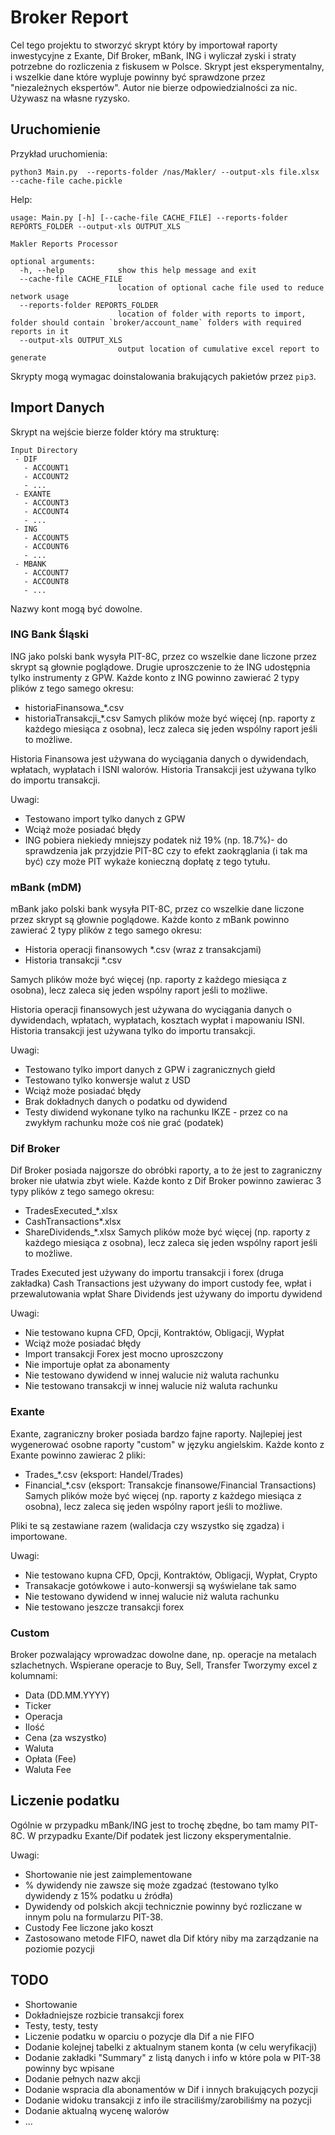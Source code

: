 # Broker Report

Cel tego projektu to stworzyć skrypt który by importował raporty inwestycyjne z Exante, Dif Broker, mBank, ING i wyliczał zyski i straty potrzebne do rozliczenia z fiskusem w Polsce. Skrypt jest eksperymentalny, i wszelkie dane które wypluje powinny być sprawdzone przez "niezależnych ekspertów". Autor nie bierze odpowiedzialności za nic. Używasz na własne ryzysko.

## Uruchomienie

Przykład uruchomienia:
```
python3 Main.py  --reports-folder /nas/Makler/ --output-xls file.xlsx --cache-file cache.pickle
```

Help:
```
usage: Main.py [-h] [--cache-file CACHE_FILE] --reports-folder REPORTS_FOLDER --output-xls OUTPUT_XLS

Makler Reports Processor

optional arguments:
  -h, --help            show this help message and exit
  --cache-file CACHE_FILE
                        location of optional cache file used to reduce network usage
  --reports-folder REPORTS_FOLDER
                        location of folder with reports to import, folder should contain `broker/account_name` folders with required reports in it
  --output-xls OUTPUT_XLS
                        output location of cumulative excel report to generate
```

Skrypty mogą wymagac doinstalowania brakujących pakietów przez `pip3`.

## Import Danych
Skrypt na wejście bierze folder który ma strukturę:

```
Input Directory
 - DIF
   - ACCOUNT1
   - ACCOUNT2
   - ...
 - EXANTE
   - ACCOUNT3
   - ACCOUNT4
   - ...
 - ING
   - ACCOUNT5
   - ACCOUNT6
   - ...
 - MBANK
   - ACCOUNT7
   - ACCOUNT8
   - ...
```

Nazwy kont mogą być dowolne.

### ING Bank Śląski

ING jako polski bank wysyła PIT-8C, przez co wszelkie dane liczone przez skrypt są głownie poglądowe. Drugie uproszczenie to że ING udostępnia tylko instrumenty z GPW.
Każde konto z ING powinno zawierać 2 typy plików z tego samego okresu: 
 - historiaFinansowa_*.csv
 - historiaTransakcji_*.csv
Samych plików może być więcej (np. raporty z każdego miesiąca z osobna), lecz zaleca się jeden wspólny raport jeśli to możliwe.

Historia Finansowa jest używana do wyciągania danych o dywidendach, wpłatach, wypłatach i ISNI walorów.
Historia Transakcji jest używana tylko do importu transakcji.

Uwagi:
- Testowano import tylko danych z GPW
- Wciąż może posiadać błędy
- ING pobiera niekiedy mniejszy podatek niż 19% (np. 18.7%)- do sprawdzenia jak przyjdzie PIT-8C czy to efekt zaokrąglania (i tak ma być) czy może PIT wykaże konieczną dopłatę z tego tytułu.

### mBank (mDM)

mBank jako polski bank wysyła PIT-8C, przez co wszelkie dane liczone przez skrypt są głownie poglądowe.
Każde konto z mBank powinno zawierać 2 typy plików z tego samego okresu:
 - Historia operacji finansowych *.csv (wraz z transakcjami)
 - Historia transakcji *.csv

Samych plików może być więcej (np. raporty z każdego miesiąca z osobna), lecz zaleca się jeden wspólny raport jeśli to możliwe.

Historia operacji finansowych jest używana do wyciągania danych o dywidendach, wpłatach, wypłatach, kosztach wypłat i mapowaniu ISNI.
Historia transakcji jest używana tylko do importu transakcji.

Uwagi:
- Testowano tylko import danych z GPW i zagranicznych giełd
- Testowano tylko konwersje walut z USD
- Wciąż może posiadać błędy
- Brak dokładnych danych o podatku od dywidend
- Testy diwidend wykonane tylko na rachunku IKZE - przez co na zwykłym rachunku może coś nie grać (podatek)

### Dif Broker

Dif Broker posiada najgorsze do obróbki raporty, a to że jest to zagraniczny broker nie ułatwia zbyt wiele.
Każde konto z Dif Broker powinno zawierac 3 typy plików z tego samego okresu:
 - TradesExecuted_*.xlsx
 - CashTransactions*.xlsx
 - ShareDividends_*.xlsx
Samych plików może być więcej (np. raporty z każdego miesiąca z osobna), lecz zaleca się jeden wspólny raport jeśli to możliwe.

Trades Executed jest używany do importu transakcji i forex (druga zakładka)
Cash Transactions jest używany do import custody fee, wpłat i przewalutowania wpłat
Share Dividends jest używany do importu dywidend

Uwagi:
 - Nie testowano kupna CFD, Opcji, Kontraktów, Obligacji, Wypłat
 - Wciąż może posiadać błędy
 - Import transakcji Forex jest mocno uproszczony
 - Nie importuje opłat za abonamenty
 - Nie testowano dywidend w innej walucie niż waluta rachunku
 - Nie testowano transakcji w innej walucie niż waluta rachunku

### Exante

Exante, zagraniczny broker posiada bardzo fajne raporty. Najlepiej jest wygenerować osobne raporty "custom" w języku angielskim.
Każde konto z Exante powinno zawierac 2 pliki:
 - Trades_*.csv (eksport: Handel/Trades)
 - Financial_*.csv (eksport: Transakcje finansowe/Financial Transactions)
Samych plików może być więcej (np. raporty z każdego miesiąca z osobna), lecz zaleca się jeden wspólny raport jeśli to możliwe.

Pliki te są zestawiane razem (walidacja czy wszystko się zgadza) i importowane.

Uwagi:
 - Nie testowano kupna CFD, Opcji, Kontraktów, Obligacji, Wypłat, Crypto
 - Transakacje gotówkowe i auto-konwersji są wyświelane tak samo
 - Nie testowano dywidend w innej walucie niż waluta rachunku
 - Nie testowano jeszcze transakcji forex

### Custom

Broker pozwalający wprowadzac dowolne dane, np. operacje na metalach szlachetnych. Wspierane operacje to Buy, Sell, Transfer
Tworzymy excel z kolumnami:
 - Data (DD.MM.YYYY)
 - Ticker
 - Operacja
 - Ilość
 - Cena (za wszystko)
 - Waluta 
 - Opłata (Fee)
 - Waluta Fee


## Liczenie podatku
Ogólnie w przypadku mBank/ING jest to trochę zbędne, bo tam mamy PIT-8C. W przypadku Exante/Dif podatek jest liczony eksperymentalnie.

Uwagi:
 - Shortowanie nie jest zaimplementowane
 - % dywidendy nie zawsze się może zgadzać (testowano tylko dywidendy z 15% podatku u źródła)
 - Dywidendy od polskich akcji technicznie powinny być rozliczane w innym polu na formularzu PIT-38.
 - Custody Fee liczone jako koszt
 - Zastosowano metode FIFO, nawet dla Dif który niby ma zarządzanie na poziomie pozycji

## TODO
 - Shortowanie
 - Dokładniejsze rozbicie transakcji forex
 - Testy, testy, testy
 - Liczenie podatku w oparciu o pozycje dla Dif a nie FIFO
 - Dodanie kolejnej tabelki z aktualnym stanem konta (w celu weryfikacji)
 - Dodanie zakładki "Summary" z listą danych i info w które pola w PIT-38 powinny byc wpisane
 - Dodanie pełnych nazw akcji
 - Dodanie wspracia dla abonamentów w Dif i innych brakujących pozycji
 - Dodanie widoku transakcji z info ile straciliśmy/zarobiliśmy na pozycji
 - Dodanie aktualną wycenę walorów
 - ...


